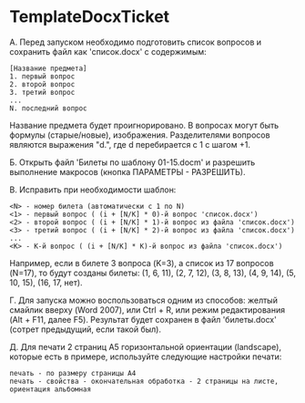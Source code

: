 # TemplateDocxTicket

А. Перед запуском необходимо подготовить список вопросов и сохранить файл как 'список.docx' с содержимым:

    [Название предмета]
    1. первый вопрос
    2. второй вопрос
    3. третий вопрос
    ...
    N. последний вопрос

Название предмета будет проигнорировано. В вопросах могут быть формулы (старые/новые), изображения. Разделителями вопросов являются выражения "d.", где d перебирается с 1 с шагом +1.

Б. Открыть файл 'Билеты по шаблону 01-15.docm' и разрешить выполнение макросов (кнопка ПАРАМЕТРЫ - РАЗРЕШИТЬ).

В. Исправить при необходимости шаблон:

    <N> - номер билета (автоматически с 1 по N)
    <1> - первый вопрос ( (i + [N/K] * 0)-й вопрос 'список.docx')
    <2> - второй вопрос ( (i + [N/K] * 1)-й вопрос из файла 'список.docx')
    <3> - третий вопрос ( (i + [N/K] * 2)-й вопрос из файла 'список.docx')
    ...
    <K> - K-й вопрос ( (i + [N/K] * K)-й вопрос из файла 'список.docx')

Например, если в билете 3 вопроса (K=3), а список из 17 вопросов (N=17), то будут созданы билеты: 
(1, 6, 11), (2, 7, 12), (3, 8, 13), (4, 9, 14), (5, 10, 15), (16, 17, нет).

Г. Для запуска можно воспользоваться одним из способов: желтый смайлик вверху (Word 2007), или Ctrl + R, или режим редактирования (Alt + F11, далее F5). Результат будет сохранен в файл 'билеты.docx' (сотрет предыдущий, если такой был).

Д. Для печати 2 страниц A5 горизонтальной ориентации (landscape), которые есть в примере, используйте следующие настройки печати:

    печать - по размеру страницы A4
    печать - свойства - окончательная обработка - 2 страницы на листе, ориентация альбомная
